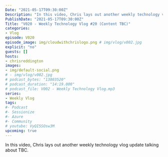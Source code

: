 ```yaml
---
Date: "2021-05-17T09:30:00Z"
Description: "In this video, Chris lays out another weekly technology vlog update talking about TBC"
PublishDate: "2021-05-17T09:30:00Z"
Title: "V020 - Weekly Technology Vlog #20 (Content TBC)"
categories:
- Vlog
episode: V020
episode_image: img/cloudwithchrislogo.png # img/vlog/v002.jpg
explicit: "no"
guests: []
hosts:
- chrisreddington
images:
- img/default-social.png
# - img/vlog/v002.jpg
# podcast_bytes: "13803520"
# podcast_duration: "14:19.000"
# podcast_file: V002 - Weekly Technology Vlog.mp3
series:
- Weekly Vlog
tags:
#- Podcast
#- Sessionize
#- Azure
#- Community
# youtube: VyQI5SOsw3M
upcoming: true
---
```

In this video, Chris lays out another weekly technology vlog update talking about TBC.